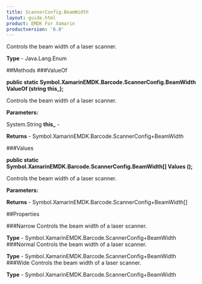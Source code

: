 ```yaml
---
title: ScannerConfig.BeamWidth
layout: guide.html
product: EMDK For Xamarin 
productversion: '6.0' 
---
```

Controls the beam width of a laser scanner.

**Type** - Java.Lang.Enum

##Methods
###ValueOf

**public static Symbol.XamarinEMDK.Barcode.ScannerConfig.BeamWidth ValueOf (string this_);**

Controls the beam width of a laser scanner.

**Parameters:**

System.String **this_**  - 
        

**Returns** - Symbol.XamarinEMDK.Barcode.ScannerConfig+BeamWidth

###Values

**public static Symbol.XamarinEMDK.Barcode.ScannerConfig.BeamWidth[] Values ();**

Controls the beam width of a laser scanner.

**Parameters:**

**Returns** - Symbol.XamarinEMDK.Barcode.ScannerConfig+BeamWidth[]

##Properties

###Narrow
Controls the beam width of a laser scanner.

**Type** - Symbol.XamarinEMDK.Barcode.ScannerConfig+BeamWidth
###Normal
Controls the beam width of a laser scanner.

**Type** - Symbol.XamarinEMDK.Barcode.ScannerConfig+BeamWidth
###Wide
Controls the beam width of a laser scanner.

**Type** - Symbol.XamarinEMDK.Barcode.ScannerConfig+BeamWidth
